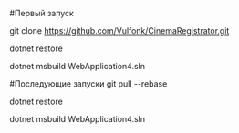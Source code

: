 #Первый запуск

git clone https://github.com/Vulfonk/CinemaRegistrator.git

dotnet restore

dotnet msbuild WebApplication4.sln

#Последующие запуски
git pull --rebase

dotnet restore

dotnet msbuild WebApplication4.sln
